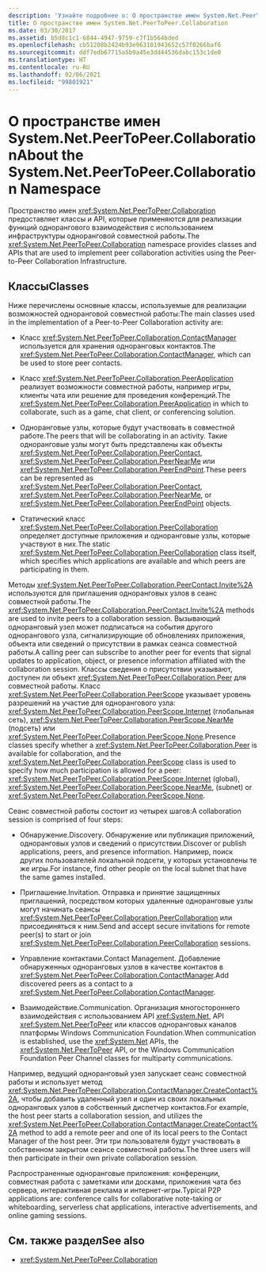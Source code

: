 ```yaml
---
description: 'Узнайте подробнее о: О пространстве имен System.Net.PeerToPeer.Collaboration'
title: О пространстве имен System.Net.PeerToPeer.Collaboration
ms.date: 03/30/2017
ms.assetid: b5d8c1c1-6844-4947-9759-c7f1b564bded
ms.openlocfilehash: cb51208b2424b93e963101943652c57f0266baf6
ms.sourcegitcommit: ddf7edb67715a5b9a45e3dd44536dabc153c1de0
ms.translationtype: HT
ms.contentlocale: ru-RU
ms.lasthandoff: 02/06/2021
ms.locfileid: "99801921"
---
```

# <a name="about-the-systemnetpeertopeercollaboration-namespace"></a><span data-ttu-id="ee93b-103">О пространстве имен System.Net.PeerToPeer.Collaboration</span><span class="sxs-lookup"><span data-stu-id="ee93b-103">About the System.Net.PeerToPeer.Collaboration Namespace</span></span>

<span data-ttu-id="ee93b-104">Пространство имен <xref:System.Net.PeerToPeer.Collaboration> предоставляет классы и API, которые применяются для реализации функций однорангового взаимодействия с использованием инфраструктуры одноранговой совместной работы.</span><span class="sxs-lookup"><span data-stu-id="ee93b-104">The <xref:System.Net.PeerToPeer.Collaboration> namespace provides classes and APIs that are used to implement peer collaboration activities using the Peer-to-Peer Collaboration Infrastructure.</span></span>  
  
## <a name="classes"></a><span data-ttu-id="ee93b-105">Классы</span><span class="sxs-lookup"><span data-stu-id="ee93b-105">Classes</span></span>  

 <span data-ttu-id="ee93b-106">Ниже перечислены основные классы, используемые для реализации возможностей одноранговой совместной работы:</span><span class="sxs-lookup"><span data-stu-id="ee93b-106">The main classes used in the implementation of a Peer-to-Peer Collaboration activity are:</span></span>  
  
- <span data-ttu-id="ee93b-107">Класс <xref:System.Net.PeerToPeer.Collaboration.ContactManager> используется для хранения одноранговых контактов.</span><span class="sxs-lookup"><span data-stu-id="ee93b-107">The <xref:System.Net.PeerToPeer.Collaboration.ContactManager>, which can be used to store peer contacts.</span></span>  
  
- <span data-ttu-id="ee93b-108">Класс <xref:System.Net.PeerToPeer.Collaboration.PeerApplication> реализует возможности совместной работы, например игры, клиенты чата или решение для проведения конференций.</span><span class="sxs-lookup"><span data-stu-id="ee93b-108">The <xref:System.Net.PeerToPeer.Collaboration.PeerApplication> in which to collaborate, such as a game, chat client, or conferencing solution.</span></span>  
  
- <span data-ttu-id="ee93b-109">Одноранговые узлы, которые будут участвовать в совместной работе.</span><span class="sxs-lookup"><span data-stu-id="ee93b-109">The peers that will be collaborating in an activity.</span></span>  <span data-ttu-id="ee93b-110">Такие одноранговые узлы могут быть представлены как объекты <xref:System.Net.PeerToPeer.Collaboration.PeerContact>, <xref:System.Net.PeerToPeer.Collaboration.PeerNearMe> или <xref:System.Net.PeerToPeer.Collaboration.PeerEndPoint>.</span><span class="sxs-lookup"><span data-stu-id="ee93b-110">These peers can be represented as <xref:System.Net.PeerToPeer.Collaboration.PeerContact>, <xref:System.Net.PeerToPeer.Collaboration.PeerNearMe>, or <xref:System.Net.PeerToPeer.Collaboration.PeerEndPoint> objects.</span></span>  
  
- <span data-ttu-id="ee93b-111">Статический класс <xref:System.Net.PeerToPeer.Collaboration.PeerCollaboration> определяет доступные приложения и одноранговые узлы, которые участвуют в них.</span><span class="sxs-lookup"><span data-stu-id="ee93b-111">The static <xref:System.Net.PeerToPeer.Collaboration.PeerCollaboration> class itself, which specifies which applications are available and which peers are participating in them.</span></span>  
  
 <span data-ttu-id="ee93b-112">Методы <xref:System.Net.PeerToPeer.Collaboration.PeerContact.Invite%2A> используются для приглашения одноранговых узлов в сеанс совместной работы.</span><span class="sxs-lookup"><span data-stu-id="ee93b-112">The <xref:System.Net.PeerToPeer.Collaboration.PeerContact.Invite%2A> methods are used to invite peers to a collaboration session.</span></span>  <span data-ttu-id="ee93b-113">Вызывающий одноранговый узел может подписаться на события другого однорангового узла, сигнализирующие об обновлениях приложения, объекта или сведений о присутствии в рамках сеанса совместной работы.</span><span class="sxs-lookup"><span data-stu-id="ee93b-113">A calling peer can subscribe to another peer for events that signal updates to application, object, or presence information affiliated with the collaboration session.</span></span> <span data-ttu-id="ee93b-114">Классы сведения о присутствии указывают, доступен ли объект <xref:System.Net.PeerToPeer.Collaboration.Peer> для совместной работы. Класс <xref:System.Net.PeerToPeer.Collaboration.PeerScope> указывает уровень разрешений на участие для однорангового узла: <xref:System.Net.PeerToPeer.Collaboration.PeerScope.Internet> (глобальная сеть), <xref:System.Net.PeerToPeer.Collaboration.PeerScope.NearMe> (подсеть) или <xref:System.Net.PeerToPeer.Collaboration.PeerScope.None>.</span><span class="sxs-lookup"><span data-stu-id="ee93b-114">Presence classes specify whether a <xref:System.Net.PeerToPeer.Collaboration.Peer> is available for collaboration, and the <xref:System.Net.PeerToPeer.Collaboration.PeerScope> class is used to specify how much participation is allowed for a peer:  <xref:System.Net.PeerToPeer.Collaboration.PeerScope.Internet> (global), <xref:System.Net.PeerToPeer.Collaboration.PeerScope.NearMe>, (subnet) or <xref:System.Net.PeerToPeer.Collaboration.PeerScope.None>.</span></span>  
  
 <span data-ttu-id="ee93b-115">Сеанс совместной работы состоит из четырех шагов:</span><span class="sxs-lookup"><span data-stu-id="ee93b-115">A collaboration session is comprised of four steps:</span></span>  
  
- <span data-ttu-id="ee93b-116">Обнаружение.</span><span class="sxs-lookup"><span data-stu-id="ee93b-116">Discovery.</span></span> <span data-ttu-id="ee93b-117">Обнаружение или публикация приложений, одноранговых узлов и сведений о присутствии.</span><span class="sxs-lookup"><span data-stu-id="ee93b-117">Discover or publish applications, peers, and presence information.</span></span>  <span data-ttu-id="ee93b-118">Например, поиск других пользователей локальной подсети, у которых установлены те же игры.</span><span class="sxs-lookup"><span data-stu-id="ee93b-118">For instance, find other people on the local subnet that have the same games installed.</span></span>  
  
- <span data-ttu-id="ee93b-119">Приглашение.</span><span class="sxs-lookup"><span data-stu-id="ee93b-119">Invitation.</span></span> <span data-ttu-id="ee93b-120">Отправка и принятие защищенных приглашений, посредством которых удаленные одноранговые узлы могут начинать сеансы <xref:System.Net.PeerToPeer.Collaboration.PeerCollaboration> или присоединяться к ним.</span><span class="sxs-lookup"><span data-stu-id="ee93b-120">Send and accept secure invitations for remote peer(s) to start or join <xref:System.Net.PeerToPeer.Collaboration.PeerCollaboration> sessions.</span></span>  
  
- <span data-ttu-id="ee93b-121">Управление контактами.</span><span class="sxs-lookup"><span data-stu-id="ee93b-121">Contact Management.</span></span> <span data-ttu-id="ee93b-122">Добавление обнаруженных одноранговых узлов в качестве контактов в <xref:System.Net.PeerToPeer.Collaboration.ContactManager>.</span><span class="sxs-lookup"><span data-stu-id="ee93b-122">Add discovered peers as a contact to a <xref:System.Net.PeerToPeer.Collaboration.ContactManager>.</span></span>  
  
- <span data-ttu-id="ee93b-123">Взаимодействие.</span><span class="sxs-lookup"><span data-stu-id="ee93b-123">Communication.</span></span> <span data-ttu-id="ee93b-124">Организация многостороннего взаимодействия с использованием API <xref:System.Net>, API <xref:System.Net.PeerToPeer> или классов одноранговых каналов платформы Windows Communication Foundation.</span><span class="sxs-lookup"><span data-stu-id="ee93b-124">When communication is established, use the <xref:System.Net> APIs, the <xref:System.Net.PeerToPeer> API, or the Windows Communication Foundation Peer Channel classes for multiparty communications.</span></span>  
  
 <span data-ttu-id="ee93b-125">Например, ведущий одноранговый узел запускает сеанс совместной работы и использует метод <xref:System.Net.PeerToPeer.Collaboration.ContactManager.CreateContact%2A>, чтобы добавить удаленный узел и один из своих локальных одноранговых узлов в собственный диспетчер контактов.</span><span class="sxs-lookup"><span data-stu-id="ee93b-125">For example, the host peer starts a collaboration session, and utilizes the <xref:System.Net.PeerToPeer.Collaboration.ContactManager.CreateContact%2A> method to add a remote peer and one of its local peers to the Contact Manager of the host peer.</span></span>  <span data-ttu-id="ee93b-126">Эти три пользователя будут участвовать в собственном закрытом сеансе совместной работы.</span><span class="sxs-lookup"><span data-stu-id="ee93b-126">The three users will then participate in their own private collaboration session.</span></span>  
  
 <span data-ttu-id="ee93b-127">Распространенные одноранговые приложения: конференции, совместная работа с заметками или досками, приложения чата без сервера, интерактивная реклама и интернет-игры.</span><span class="sxs-lookup"><span data-stu-id="ee93b-127">Typical P2P applications are: conference calls for collaborative note-taking or whiteboarding, serverless chat applications, interactive advertisements, and online gaming sessions.</span></span>  
  
## <a name="see-also"></a><span data-ttu-id="ee93b-128">См. также раздел</span><span class="sxs-lookup"><span data-stu-id="ee93b-128">See also</span></span>

- <xref:System.Net.PeerToPeer.Collaboration>
